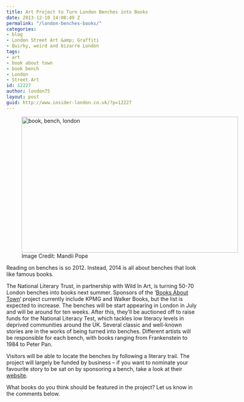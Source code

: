 ```yaml
---
title: Art Project to Turn London Benches into Books
date: 2013-12-10 14:08:49 Z
permalink: "/london-benches-books/"
categories:
- blog
- London Street Art &amp; Graffiti
- Quirky, weird and bizarre London
tags:
- art
- book about town
- book bench
- London
- Street Art
id: 12227
author: london75
layout: post
guid: http://www.insider-london.co.uk/?p=12227
---
```


<figure style="width: 569px" class="wp-caption aligncenter"><img class="  " title="book bench" alt="book, bench, london" src="http://imageshack.com/a/img560/9451/mvw7.png" width="569" height="357" /><figcaption class="wp-caption-text">Image Credit: Mandii Pope</figcaption></figure> 

<p dir="ltr">
  Reading on benches is so 2012. Instead, 2014 is all about benches that look like famous books.
</p>

<p dir="ltr">
  The National Literary Trust, in partnership with Wild In Art, is turning 50-70 London benches into books next summer. Sponsors of the &#8216;<a href="http://www.literacytrust.org.uk/support/corporate/book_benches" target="_blank">Books About Town</a>&#8216; project currently include KPMG and Walker Books, but the list is expected to increase. The benches will be start appearing in London in July and will be around for ten weeks. After this, they&#8217;ll be auctioned off to raise funds for the National Literacy Test, which tackles low literacy levels in deprived communities around the UK. Several classic and well-known stories are in the works of being turned into benches. Different artists will be responsible for each bench, with books ranging from Frankenstein to 1984 to Peter Pan.
</p>

<p dir="ltr">
  Visitors will be able to locate the benches by following a literary trail. The project will largely be funded by business – if you want to nominate your favourite story to be sat on by sponsoring a bench, take a look at their <a href="http://www.literacytrust.org.uk/support/corporate/book_benches">website</a>.
</p>

<p dir="ltr">
  What books do you think should be featured in the project? Let us know in the comments below.
</p>

&nbsp;